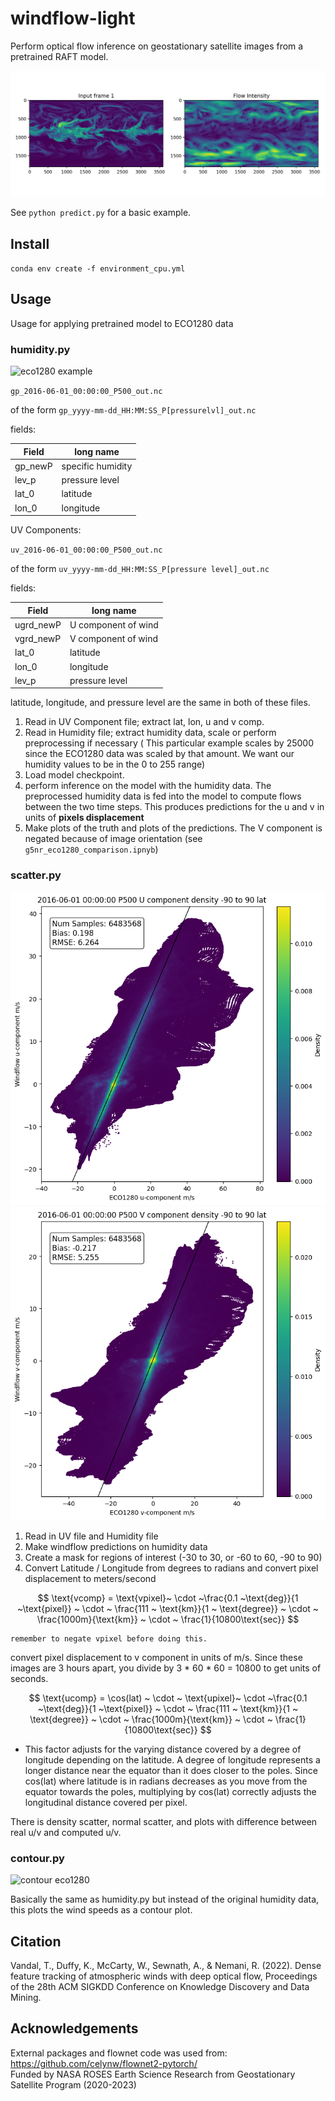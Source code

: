 # windflow-light 

Perform optical flow inference on geostationary satellite images from a pretrained RAFT model. 

![windflow example](./humidity_plots/Humidity.png)

See  `python predict.py` for a basic example.

## Install

`conda env create -f environment_cpu.yml`

## Usage

Usage for applying pretrained model to ECO1280 data

### humidity.py

![eco1280 example](./examples/combined_humidity_quivers.png)

`gp_2016-06-01_00:00:00_P500_out.nc`

of the form `gp_yyyy-mm-dd_HH:MM:SS_P[pressurelvl]_out.nc`

fields:

| Field | long name |
| --- | --- |
| gp_newP | specific humidity |
| lev_p | pressure level |
| lat_0 | latitude |
| lon_0 | longitude |

UV Components:

`uv_2016-06-01_00:00:00_P500_out.nc`

of the form `uv_yyyy-mm-dd_HH:MM:SS_P[pressure level]_out.nc`

fields:

| Field | long name |
| --- | --- |
| ugrd_newP | U component of wind |
| vgrd_newP | V component of wind |
| lat_0 | latitude |
| lon_0 | longitude |
| lev_p | pressure level |

latitude, longitude, and pressure level are the same in both of these files. 

1. Read in UV Component file; extract lat, lon, u and v comp. 
2. Read in Humidity file; extract humidity data, scale  or perform preprocessing if necessary ( This particular example scales by 25000 since the ECO1280 data was scaled by that amount. We want our humidity values to be in the 0 to 255 range)
3. Load model checkpoint. 
4. perform inference on the model with the humidity data. The preprocessed humidity data is fed into the model to compute flows between the two time steps. This produces predictions for the u and v in units of **pixels displacement**
5. Make plots of the truth and plots of the predictions. The V component is negated because of image orientation (see `g5nr_eco1280_comparison.ipnyb`)

### scatter.py

![scatter u](./scatterplots/scatter_density.ucomp_500_90to90_pixel.png)
![scatter v](./scatterplots/scatter_density.vcomp_500_90to90_pixel.png)


1. Read in UV file and Humidity file
2. Make windflow predictions on humidity data
3. Create a mask for regions of interest (-30 to 30, or -60 to 60, -90 to 90)
4. Convert Latitude / Longitude from degrees to radians and convert pixel displacement to meters/second
    
$$
\text{vcomp} = \text{vpixel}~ \cdot ~\frac{0.1 ~\text{deg}}{1 ~\text{pixel}} ~ \cdot ~ \frac{111 ~ \text{km}}{1 ~ \text{degree}} ~ \cdot ~ \frac{1000m}{\text{km}} ~ \cdot ~ \frac{1}{10800\text{sec}}
$$
    
    remember to negate vpixel before doing this. 
    

convert pixel displacement to v component in units of m/s. Since these images are 3 hours apart, you divide by 3 * 60 * 60 = 10800 to get units of seconds. 

$$
\text{ucomp} = \cos(lat) ~ \cdot ~ \text{upixel}~ \cdot ~\frac{0.1 ~\text{deg}}{1 ~\text{pixel}} ~ \cdot ~ \frac{111 ~ \text{km}}{1 ~ \text{degree}} ~ \cdot ~ \frac{1000m}{\text{km}} ~ \cdot ~ \frac{1}{10800\text{sec}}
$$

- This factor adjusts for the varying distance covered by a degree of longitude depending on the latitude. A degree of longitude represents a longer distance near the equator than it does closer to the poles. Since cos(lat) where latitude is in radians decreases as you move from the equator towards the poles, multiplying by cos(lat) correctly adjusts the longitudinal distance covered per pixel.

There is density scatter, normal scatter, and plots with difference between real u/v and computed u/v. 

### contour.py

![contour eco1280](./contour_plots/combined_quiver.png)

Basically the same as humidity.py but instead of the original humidity data, this plots the wind speeds as a contour plot. 


## Citation

Vandal, T., Duffy, K., McCarty, W., Sewnath, A., & Nemani, R. (2022). Dense feature tracking of atmospheric winds with deep optical flow, Proceedings of the 28th ACM SIGKDD Conference on Knowledge Discovery and Data Mining.

## Acknowledgements

External packages and flownet code was used from: https://github.com/celynw/flownet2-pytorch/ <br>
Funded by NASA ROSES Earth Science Research from Geostationary Satellite Program (2020-2023)
